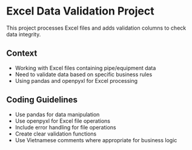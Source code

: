 <!-- Use this file to provide workspace-specific custom instructions to Copilot. For more details, visit https://code.visualstudio.com/docs/copilot/copilot-customization#_use-a-githubcopilotinstructionsmd-file -->

# Excel Data Validation Project

This project processes Excel files and adds validation columns to check data integrity.

## Context
- Working with Excel files containing pipe/equipment data
- Need to validate data based on specific business rules
- Using pandas and openpyxl for Excel processing

## Coding Guidelines
- Use pandas for data manipulation
- Use openpyxl for Excel file operations
- Include error handling for file operations
- Create clear validation functions
- Use Vietnamese comments where appropriate for business logic
